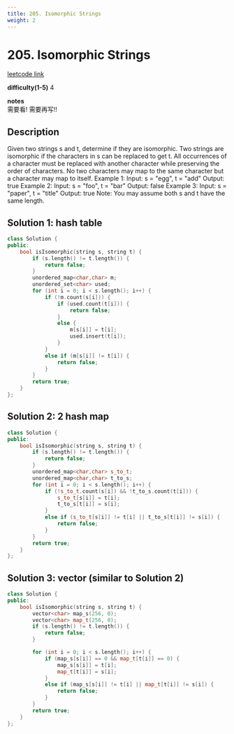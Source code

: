 ```yaml
---
title: 205. Isomorphic Strings 
weight: 2
---
```

# 205. Isomorphic Strings 
[leetcode link](https://leetcode.com/problems/isomorphic-strings/)

**difficulty(1-5)** 
4

**notes**   
需要看! 需要再写!!

## Description
Given two strings s and t, determine if they are isomorphic.
Two strings are isomorphic if the characters in s can be replaced to get t.
All occurrences of a character must be replaced with another character while preserving the order of characters. No two characters may map to the same character but a character may map to itself.
Example 1:
Input: s = "egg", t = "add"
Output: true
Example 2:
Input: s = "foo", t = "bar"
Output: false
Example 3:
Input: s = "paper", t = "title"
Output: true
Note:
You may assume both s and t have the same length.


## Solution 1: hash table
```c++
class Solution {
public:
    bool isIsomorphic(string s, string t) {
        if (s.length() != t.length()) {
            return false;
        }
        unordered_map<char,char> m;
        unordered_set<char> used;
        for (int i = 0; i < s.length(); i++) {
            if (!m.count(s[i])) {
                if (used.count(t[i])) {
                    return false;
                }
                else {
                    m[s[i]] = t[i];
                    used.insert(t[i]);
                }
            }
            else if (m[s[i]] != t[i]) {
                return false;
            }
        }
        return true;
    }
};
```

## Solution 2: 2 hash map
```c++
class Solution {
public:
    bool isIsomorphic(string s, string t) {
        if (s.length() != t.length()) {
            return false;
        }
        unordered_map<char,char> s_to_t;
        unordered_map<char,char> t_to_s;
        for (int i = 0; i < s.length(); i++) {
            if (!s_to_t.count(s[i]) && !t_to_s.count(t[i])) {
                s_to_t[s[i]] = t[i];
                t_to_s[t[i]] = s[i];
            }
            else if (s_to_t[s[i]] != t[i] || t_to_s[t[i]] != s[i]) {
                return false;
            }
        }
        return true;
    }
};
```

## Solution 3: vector (similar to Solution 2)
```c++
class Solution {
public:
    bool isIsomorphic(string s, string t) {
        vector<char> map_s(256, 0);
        vector<char> map_t(256, 0);
        if (s.length() != t.length()) {
            return false;
        }

        for (int i = 0; i < s.length(); i++) {
            if (map_s[s[i]] == 0 && map_t[t[i]] == 0) {
                map_s[s[i]] = t[i];
                map_t[t[i]] = s[i];
            }
            else if (map_s[s[i]] != t[i] || map_t[t[i]] != s[i]) {
                return false;
            }
        }
        return true;
    }
};
```



